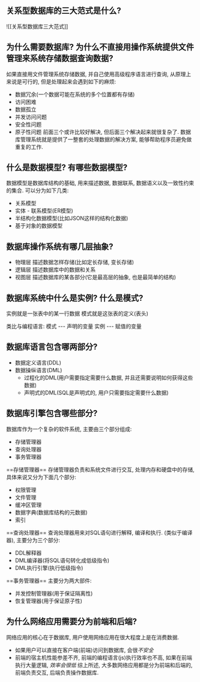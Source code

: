 ## 关系型数据库的三大范式是什么?
![[关系型数据库三大范式]]

## 为什么需要数据库? 为什么不直接用操作系统提供文件管理来系统存储数据查询数据?
如果直接用文件管理系统存储数据, 并自己使用高级程序语言进行查询, 从原理上来说是可行的, 但是处理起来会遇到如下的麻烦:
- 数据冗余(一个数据可能在系统的多个位置都有存储)
- 访问困难
- 数据孤立
- 并发访问问题
- 安全性问题
- 原子性问题
前面三个或许比较好解决, 但后面三个解决起来就很复杂了. 数据库管理系统就是提供了一整套的处理数据的解决方案, 能够帮助程序员避免做重复的工作.

## 什么是数据模型? 有哪些数据模型?
数据模型是数据库结构的基础, 用来描述数据, 数据联系, 数据语义以及一致性约束的集合.
可以分为如下几类:
- 关系模型
- 实体 - 联系模型(ER模型)
- 半结构化数据模型(比如JSON这样的结构化数据)
- 基于对象的数据模型

## 数据库操作系统有哪几层抽象?
- 物理层
	描述数据怎样存储(比如定长存储, 变长存储)
- 逻辑层
	描述数据库中的数据和关系
- 视图层
	描述数据库的某各部分(它是最高层的抽象, 也是最简单的结构)

## 数据库系统中什么是实例? 什么是模式?
实例就是一张表中的某一行数据
模式就是这张表的定义(表头)

类比与编程语言:
模式 --- 声明的变量
实例 --- 赋值的变量

## 数据库语言包含哪两部分?
- 数据定义语言(DDL)
- 数据操纵语言(DML)
	- 过程化的DML(用户需要指定需要什么数据, 并且还需要说明如何获得这些数据)
	- 声明式的DML(SQL是声明式的, 用户只需要指定需要什么数据)

## 数据库引擎包含哪些部分?
数据库作为一个复杂的软件系统, 主要由三个部分组成:
- 存储管理器
- 查询处理器
- 事务管理器

==存储管理器==
存储管理器负责和系统文件进行交互, 处理内存和硬盘中的存储, 具体来说又分为下面几个部分:
- 权限管理
- 文件管理
- 缓冲区管理
- 数据字典(数据库结构的元数据)
- 索引

==查询处理器==
查询处理器用来对SQL语句进行解释, 编译和执行. (类似于编译器), 主要分为三个部分:
- DDL解释器
- DML编译器(将SQL语句转化成低级指令)
- DML执行引擎(执行低级指令)

==事务管理器==
主要分为两大部件:
- 并发控制管理器(用于保证隔离性)
- 恢复管理器(用于保证原子性)

## 为什么网络应用需要分为前端和后端?
网络应用的核心在于数据库, 用户使用网络应用在很大程度上是在消费数据.
- 如果用户可以直接在客户端(前端)访问到数据库, 会很*不安全*
- 前端的宿主机性能参差不齐, 前端的编程语言(js)执行效率也不高, 如果在前端执行大量逻辑, *效率会很低*
综上所述, 大多数网络应用都是分为前端和后端的, 前端负责交互, 后端负责操作数据库.

